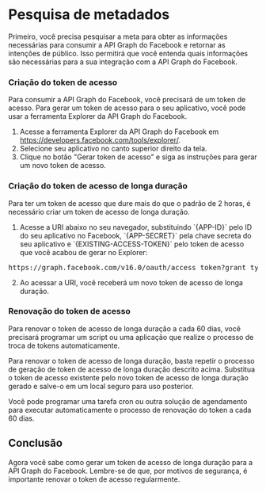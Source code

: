 <h1>Pesquisa de metadados</h1>
<p>Primeiro, você precisa pesquisar a meta para obter as informações necessárias para consumir a API Graph do Facebook e retornar as intenções de público. Isso permitirá que você entenda quais informações são necessárias para a sua integração com a API Graph do Facebook.</p>
<h3>Criação do token de acesso</h3>
<p>Para consumir a API Graph do Facebook, você precisará de um token de acesso. Para gerar um token de acesso para o seu aplicativo, você pode usar a ferramenta Explorer da API Graph do Facebook.</p>
<ol>
<li>Acesse a ferramenta Explorer da API Graph do Facebook em <a href="https://developers.facebook.com/tools/explorer/">https://developers.facebook.com/tools/explorer/</a>.</li>
<li>Selecione seu aplicativo no canto superior direito da tela.</li>
<li>Clique no botão "Gerar token de acesso" e siga as instruções para gerar um novo token de acesso.</li>
</ol>
<h3>Criação do token de acesso de longa duração</h3>
<p>Para ter um token de acesso que dure mais do que o padrão de 2 horas, é necessário criar um token de acesso de longa duração.</p>
<ol>
<li>Acesse a URI abaixo no seu navegador, substituindo `{APP-ID}` pelo ID do seu aplicativo no Facebook, `{APP-SECRET}` pela chave secreta do seu aplicativo e `{EXISTING-ACCESS-TOKEN}` pelo token de acesso que você acabou de gerar no Explorer:</li>
</ol>
<pre>
https://graph.facebook.com/v16.0/oauth/access_token?grant_type=fb_exchange_token&client_id={APP-ID}&client_secret={APP-SECRET}&fb_exchange_token={EXISTING-ACCESS-TOKEN}
</pre>
<ol start="2">
<li>Ao acessar a URI, você receberá um novo token de acesso de longa duração.</li>
</ol>
<h3>Renovação do token de acesso</h3>
<p>Para renovar o token de acesso de longa duração a cada 60 dias, você precisará programar um script ou uma aplicação que realize o processo de troca de tokens automaticamente.</p>
<p>Para renovar o token de acesso de longa duração, basta repetir o processo de geração de token de acesso de longa duração descrito acima. Substitua o token de acesso existente pelo novo token de acesso de longa duração gerado e salve-o em um local seguro para uso posterior.</p>
<p>Você pode programar uma tarefa cron ou outra solução de agendamento para executar automaticamente o processo de renovação do token a cada 60 dias.</p>
<h2>Conclusão</h2>
<p>Agora você sabe como gerar um token de acesso de longa duração para a API Graph do Facebook. Lembre-se de que, por motivos de segurança, é importante renovar o token de acesso regularmente.</p>
